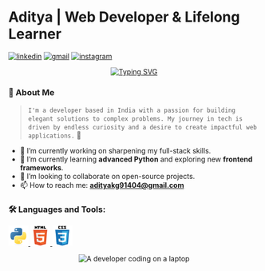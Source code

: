 # Aditya | Web Developer & Lifelong Learner
<p align="left">
  <a href="https://www.linkedin.com/in/aditya-gupta-13b045320" target="_blank"><img src="https://img.shields.io/badge/linkedin-%230077B5.svg?style=for-the-badge&logo=linkedin&logoColor=white" alt="linkedin"/></a>
  <a href="mailto:adityakg91404@gmail.com" target="_blank"><img src="https://img.shields.io/badge/gmail-%23D14836.svg?style=for-the-badge&logo=gmail&logoColor=white" alt="gmail"/></a>
  <a href="https://www.instagram.com/adityakg25/" target="_blank"><img src="https://img.shields.io/badge/Instagram-E4405F?style=for-the-badge&logo=instagram&logoColor=white" alt="instagram"/></a>
</p>



 <p align="center">
  <a href="https://github.com/AdityaKG25">
    <img src="https://readme-typing-svg.vercel.app/?font=Verdana&size=35&center=true&vCenter=true&width=500&lines=ADITYA+KUMAR+GUPTA;Full-Stack+Developer;Always+Learning&color=F70000,F74600,F77B00,F7B000,F7E500" alt="Typing SVG" />
  </a>
</p>


### 👋 About Me

> `I'm a developer based in India with a passion for building elegant solutions to complex problems. My journey in tech is driven by endless curiosity and a desire to create impactful web applications.` 🚀

-   🔭 I’m currently working on sharpening my full-stack skills.
-   🌱 I’m currently learning **advanced Python** and exploring new **frontend frameworks**.
-   👯 I’m looking to collaborate on open-source projects.
-   📫 How to reach me: **adityakg91404@gmail.com**

### 🛠️ Languages and Tools:
<p align="left">
  <a href="https://www.python.org" target="_blank"> <img src="https://raw.githubusercontent.com/devicons/devicon/master/icons/python/python-original.svg" alt="python" width="40" height="40"/> </a>
  <a href="https://www.w3.org/html/" target="_blank"> <img src="https://raw.githubusercontent.com/devicons/devicon/master/icons/html5/html5-original-wordmark.svg" alt="html5" width="40" height="40"/> </a>
  <a href="https://www.w3.org/css/" target="_blank"> <img src="https://raw.githubusercontent.com/devicons/devicon/master/icons/css3/css3-original-wordmark.svg" alt="css3" width="40" height="40"/> </a>


  <p align="center">
  <img src="https://media.giphy.com/media/v1.Y2lkPTc5MGI3NjExOWl3aDBpbzJmNmd4cmgzZ3czZmUyaDFjdmtsMTEzbnF3MjhvbnU3MyZlcD12MV9zdGlja2Vyc19zZWFyY2gmY3Q9cw/h2MouomJFCpMfWVfUj/giphy.gif" alt="A developer coding on a laptop" width="500">
</p>
</p>



